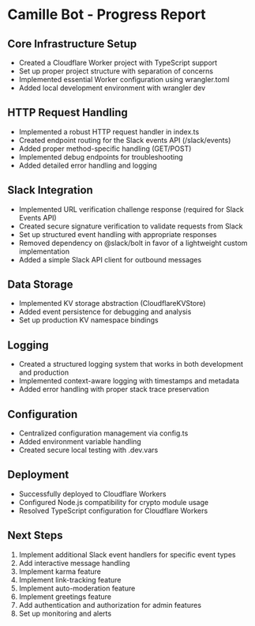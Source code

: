 # Camille Bot - Progress Report

## Core Infrastructure Setup

- Created a Cloudflare Worker project with TypeScript support
- Set up proper project structure with separation of concerns
- Implemented essential Worker configuration using wrangler.toml
- Added local development environment with wrangler dev

## HTTP Request Handling

- Implemented a robust HTTP request handler in index.ts
- Created endpoint routing for the Slack events API (/slack/events)
- Added proper method-specific handling (GET/POST)
- Implemented debug endpoints for troubleshooting
- Added detailed error handling and logging

## Slack Integration

- Implemented URL verification challenge response (required for Slack Events API)
- Created secure signature verification to validate requests from Slack
- Set up structured event handling with appropriate responses
- Removed dependency on @slack/bolt in favor of a lightweight custom implementation
- Added a simple Slack API client for outbound messages

## Data Storage

- Implemented KV storage abstraction (CloudflareKVStore)
- Added event persistence for debugging and analysis
- Set up production KV namespace bindings

## Logging

- Created a structured logging system that works in both development and production
- Implemented context-aware logging with timestamps and metadata
- Added error handling with proper stack trace preservation

## Configuration

- Centralized configuration management via config.ts
- Added environment variable handling
- Created secure local testing with .dev.vars

## Deployment

- Successfully deployed to Cloudflare Workers
- Configured Node.js compatibility for crypto module usage
- Resolved TypeScript configuration for Cloudflare Workers

## Next Steps

1. Implement additional Slack event handlers for specific event types
2. Add interactive message handling
3. Implement karma feature
4. Implement link-tracking feature
5. Implement auto-moderation feature
6. Implement greetings feature
7. Add authentication and authorization for admin features
8. Set up monitoring and alerts
